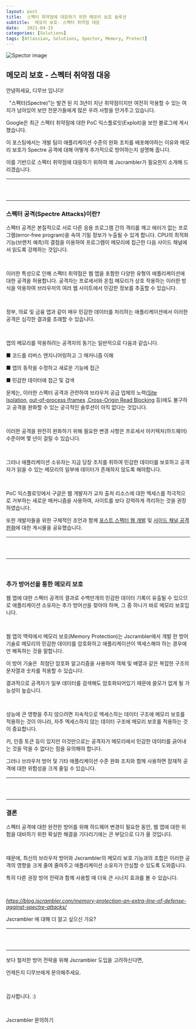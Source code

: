 ```yaml
---
layout: post
title:  스펙터 취약점에 대응하기 위한 메모리 보호 솔루션
subtitle:  메모리 보호- 스펙터 취약점 대응
date:   2021-04-15
categories: [Solutions]
tags: [Atlassian, Solutions, Spector, Memory, Protect]
---
```


![Spector image](https://d15k2d11r6t6rl.cloudfront.net/public/users/Integrators/208d7955-33b5-4ad5-b739-82f8ce94ecac/8a9982ff7519604f01751c35c4ac0507/%E1%84%89%E1%85%B3%E1%84%8F%E1%85%B3%E1%84%85%E1%85%B5%E1%86%AB%E1%84%89%E1%85%A3%E1%86%BA%202021-04-15%20%E1%84%8B%E1%85%A9%E1%84%92%E1%85%AE%202.10.54.png)

## 메모리 보호 - 스펙터 취약점 대응

안녕하세요, 디무브 입니다!

 
"스펙터(Spectre)"는 발견 된 지 3년이 지난 취약점이지만 여전히 악용할 수 있는 여지가 남아있어 보안 전문가들에게 많은 우려 사항을 안겨주고 있습니다.

Google은 최근 스펙터 취약점에 대한 PoC 익스플로잇(Exploit)을 보안 블로그에 게시했습니다. 

이 포스팅에서는 개발 팀이 애플리케이션 수준의 완화 조치를 배포해야하는 이유와 메모리 보호가 Spectre 공격에 대해 어떻게 추가적으로 방어하는지 설명해 줍니다. 

이를 기반으로 스펙터 취약점에 대응하기 위하여 왜 Jscrambler가 필요한지 소개해 드리겠습니다. 

<table data-number-column="false"><colgroup><col style="width: 679px;"></colgroup><tbody><tr><td rowspan="1" colspan="1" colorname="" data-colwidth="680"><p data-renderer-start-pos="2041">&nbsp;</p></td></tr></tbody></table>

### 스펙터 공격(Spectre Attacks)이란?

스펙터 공격은 본질적으로 서로 다른 응용 프로그램 간의 격리를 깨고 에러가 없는 프로그램(error-free program)을 속여 기밀 정보가 누출될 수 있게 합니다. CPU의 최적화 기능(브랜치 예측)의 결점을 이용하여 프로그램이 메모리에 접근한 다음 사이드 채널에서 읽도록 강제하는 것입니다.

 

이러한 특성으로 인해 스펙터 취약점은 웹 앱을 포함한 다양한 유형의 애플리케이션에 대한 공격을 허용합니다. 공격자는 프로세서와 온칩 메모리가 상호 작용하는 이러한 방식을 악용하여 브라우저의 여러 웹 사이트에서 민감한 정보를 추출할 수 있습니다. 

 

정부, 의료 및 금융 앱과 같이 매우 민감한 데이터를 처리하는 애플리케이션에서 이러한 공격은 심각한 결과를 초래할 수 있습니다. 

 

앱의 메모리를 악용하려는 공격자의 동기는 일반적으로 다음과 같습니다. 

 ■ 코드를 리버스 엔지니어링하고 그 매커니즘 이해 

 ■ 앱의 동작을 수정하고 새로운 기능에 접근 

 ■ 민감한 데이터에 접근 및 검색

<p data-renderer-start-pos="913">문제는, 이러한 스펙터 공격과 관련하여 브라우저 공급 업체의 노력(<a class="sc-iyvyFf kJXhAi" href="https://www.chromium.org/Home/chromium-security/site-isolation" title="https://www.chromium.org/Home/chromium-security/site-isolation" data-renderer-mark="true">Site Isolation</a>,&nbsp;<a class="sc-iyvyFf kJXhAi" href="https://www.chromium.org/developers/design-documents/oop-iframes" title="https://www.chromium.org/developers/design-documents/oop-iframes" data-renderer-mark="true">out-of-process iframes</a>&nbsp;,<a class="sc-iyvyFf kJXhAi" href="https://www.chromium.org/Home/chromium-security/corb-for-developers" title="https://www.chromium.org/Home/chromium-security/corb-for-developers" data-renderer-mark="true">Cross-Origin Read Blocking</a>&nbsp;등)에도 불구하고 공격을 완화할 수 있는 궁극적인 솔루션이 아직 없다는 것입니다.&nbsp;</p> 

이러한 공격을 완전히 완화하기 위해 필요한 변경 사항은 프로세서 아키텍처(하드웨어) 수준이며 몇 년이 걸릴 수 있습니다. 

 

그러나 애플리케이션 소유자는 지금 당장 조치를 취하여 민감한 데이터를 보호하고 공격자가 읽을 수 있는 메모리의 일부에 데이터가 존재하지 않도록 해야합니다. 

 

PoC 익스플로잇에서 구글은 웹 개발자가 교차 출처 리소스에 대한 엑세스를 적극적으로 거부하는 새로운 매커니즘을 사용하여, 사이트를 보다 강력하게 격리하는 것을 권장하였습니다.

<p data-renderer-start-pos="1330">또한 개발자들을 위한 구체적인 조언과 함께&nbsp;<a class="sc-iyvyFf kJXhAi" href="https://w3c.github.io/webappsec-post-spectre-webdev/" title="https://w3c.github.io/webappsec-post-spectre-webdev/" data-renderer-mark="true">포스트 스펙터 웹 개발</a>&nbsp;및&nbsp;<a class="sc-iyvyFf kJXhAi" href="https://blog.chromium.org/2021/03/mitigating-side-channel-attacks.html" title="https://blog.chromium.org/2021/03/mitigating-side-channel-attacks.html" data-renderer-mark="true">사이드 채널 공격 완화</a>에 대한 게시물을 공유했습니다.&nbsp;</p>


<table data-number-column="false"><colgroup><col style="width: 679px;"></colgroup><tbody><tr><td rowspan="1" colspan="1" colorname="" data-colwidth="680"><p data-renderer-start-pos="2041">&nbsp;</p></td></tr></tbody></table>
 

### 추가 방어선을 통한 메모리 보호

웹 앱에 대한 스펙터 공격의 결과로 수백만개의 민감한 데이터 기록이 유출될 수 있으므로 애플리케이션 소유자는 추가 방어선을 찾아야 하며, 그 중 하나가 바로 메모리 보호입니다. 

 

웹 앱의 맥락에서 메모리 보호(Memory Protection)는 Jscrambler에서 개발 한 방어 기술로 메모리의 민감한 데이터를 암호화하고 애플리케이션이 엑세스해야 하는 경우에만 해독하는 것을 말합니다. 

이 방어 기술은  최첨단 암호화 알고리즘을 사용하여 객체 및 배열과 같은 복잡한 구조의 문자열과 숫자를 적용할 수 있습니다.

결과적으로 공격자가 일부 데이터를 검색해도 암호화되어있기 때문에 쓸모가 없게 될 가능성이 높습니다.

 

성능에 큰 영향을 주지 않으려면 지속적으로 엑세스하는 데이터 구조에 메모리 보호를 적용하는 것이 아니라, 자주 엑세스하지 않는 데이터 구조에 메모리 보호를 적용하는 것이 중요합니다.

키, 인증 토큰 등이 있지만 이것만으로는 공격자가 메모리에서 민감한 데이터를 긁어내는 것을 막을 수 없다는 점을 유의해야 합니다. 

그러나 브라우저 방어 및 기타 애플리케이션 수준 완화 조치와 함께 사용하면 잠재적 공격에 대한 위험성을 크게 줄일 수 있습니다. 

<table data-number-column="false"><colgroup><col style="width: 679px;"></colgroup><tbody><tr><td rowspan="1" colspan="1" colorname="" data-colwidth="680"><p data-renderer-start-pos="2041">&nbsp;</p></td></tr></tbody></table>

### 결론

스펙터 공격에 대한 완전한 방어를 위해 하드웨어 변경이 필요한 동안, 웹 앱에 대한 위험을 대비하기 위한 확실한 해결을 기다리기에는 큰 부담으로 다가 올 것입니다. 

 

때문에, 최신의 브라우저 방어와 Jscrambler의 메모리 보호 기능과의 조합은 이러한 공격의 영향을 크게 줄여 줄여주고 애플리케이션 소유자가 안심할 수 있도록 도와줍니다. 

특히 다른 권장 방어 전략과 함께 사용할 때 더욱 큰 시너지 효과를 볼 수 있습니다. 

 

<a class="sc-iyvyFf kJXhAi" href="https://blog.jscrambler.com/memory-protection-an-extra-line-of-defense-against-spectre-attacks/" title="https://blog.jscrambler.com/memory-protection-an-extra-line-of-defense-against-spectre-attacks/" data-renderer-mark="true"><em data-renderer-mark="true">https://blog.jscrambler.com/memory-protection-an-extra-line-of-defense-against-spectre-attacks/</em></a>


Jscrambler 에 대해 더 알고 싶으신 가요? 


<table data-number-column="false"><colgroup><col style="width: 679px;"></colgroup><tbody><tr><td rowspan="1" colspan="1" colorname="" data-colwidth="680"><p data-renderer-start-pos="2041">&nbsp;</p></td></tr></tbody></table>

보다 철저한 방어 전략을 위해 Jscrambler 도입을 고려하신다면,

언제든지 디무브에게 문의해주세요.

 

감사합니다. :)  

 

Jscrambler 문의하기
